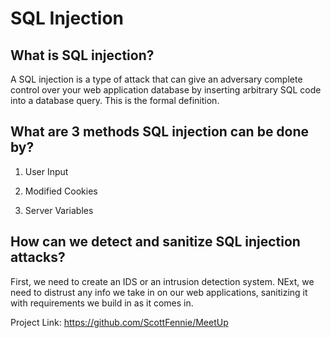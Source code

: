 # SQL Injection

## What is SQL injection?

A SQL injection is a type of attack that can give an adversary complete control over your web application database by inserting arbitrary SQL code into a database query. This is the formal definition.

## What are 3 methods SQL injection can be done by?

1) User Input

2) Modified Cookies

3) Server Variables

## How can we detect and sanitize SQL injection attacks?

First, we need to create an IDS or an intrusion detection system. NExt, we need to distrust any info we take in on our web applications, sanitizing it with requirements we build in as it comes in.

Project Link: https://github.com/ScottFennie/MeetUp